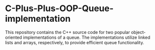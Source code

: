 # C-Plus-Plus-OOP-Queue-implementation
This repository contains the C++ source code for two popular object-oriented implementations of a queue. The implementations utilize linked lists and arrays, respectively, to provide efficient queue functionality.
